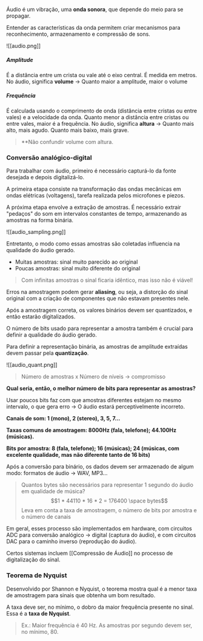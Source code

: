 Áudio é um vibração, uma **onda sonora**, que depende do meio para se propagar.

Entender as características da onda permitem criar mecanismos para reconhecimento, armazenamento e compressão de sons.

![[audio.png]]

##### Amplitude
É a distância entre um crista ou vale até o eixo central. É medida em metros.
No áudio, significa **volume** -> Quanto maior a amplitude, maior o volume

##### Frequência
É calculada usando o comprimento de onda (distância entre cristas ou entre vales) e a velocidade da onda.
Quanto menor a distância entre cristas ou entre vales, maior é a frequência.
No áudio, significa **altura** -> Quanto mais alto, mais agudo. Quanto mais baixo, mais grave.

> **Não confundir volume com altura. 

### Conversão analógico-digital
Para trabalhar com áudio, primeiro é necessário capturá-lo da fonte desejada e depois digitalizá-lo.

A primeira etapa consiste na transformação das ondas mecânicas em ondas elétricas (voltagens), tarefa realizada pelos microfones e piezos.

A próxima etapa envolve a extração de amostras. 
É necessário extrair "pedaços" do som em intervalos constantes de tempo, armazenando as amostras na forma binária.


![[audio_sampling.png]]

Entretanto, o modo como essas amostras são coletadas influencia na qualidade do áudio gerado.

- Muitas amostras: sinal muito parecido ao original
- Poucas amostras: sinal muito diferente do original

> Com infinitas amostras o sinal ficaria idêntico, mas isso não é viável!

Erros na amostragem podem gerar **aliasing**, ou seja, a distorção do sinal original com a criação de componentes que não estavam presentes nele.

Após a amostragem correta, os valores binários devem ser quantizados, e então estarão digitalizados.

O número de bits usado para representar a amostra também é crucial para definir a qualidade do áudio gerado.

Para definir a representação binária, as amostras de amplitude extraídas devem passar pela **quantização**.

![[audio_quant.png]]

> Número de amostras x Número de níveis -> compromisso

**Qual seria, então, o melhor número de bits para representar as amostras?**

Usar poucos bits faz com que amostras diferentes estejam no mesmo intervalo, o que gera erro -> O áudio estará perceptivelmente incorreto.

**Canais de som: 1 (mono), 2 (stereo), 3, 5, 7...**

**Taxas comuns de amostragem: 8000Hz (fala, telefone); 44.100Hz (músicas).**

**Bits por amostra: 8 (fala, telefone); 16 (músicas); 24 (músicas, com excelente qualidade, mas não diferente tanto de 16 bits)**

Após a conversão para binário, os dados devem ser armazenado de algum modo: formatos de áudio -> WAV, MP3...

> Quantos bytes são necessários para representar 1 segundo do áudio em qualidade de música?  $$1 * 44110 * 16 * 2 = 176400 \space bytes$$
> Leva em conta a taxa de amostragem, o número de bits por amostra e o número de canais

Em geral, esses processo são implementados em hardware, com circuitos ADC para conversão analógico -> digital (captura do áudio), e com circuitos DAC para o caminho inverso (reprodução do áudio).

Certos sistemas incluem [[Compressão de Áudio]] no processo de digitalização do sinal.

### Teorema de Nyquist
Desenvolvido por Shannon e Nyquist, o teorema mostra qual é a menor taxa de amostragem para sinais que obtenha um bom resultado.

A taxa deve ser, no mínimo, o dobro da maior frequência presente no sinal.
Essa é a **taxa de Nyquist**.

> Ex.: Maior frequência é 40 Hz. As amostras por segundo devem ser, no mínimo, 80.